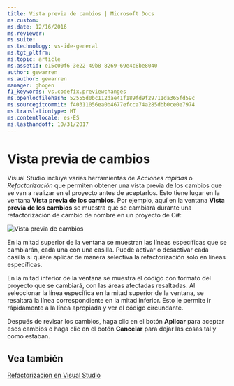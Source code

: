 ```yaml
---
title: Vista previa de cambios | Microsoft Docs
ms.custom: 
ms.date: 12/16/2016
ms.reviewer: 
ms.suite: 
ms.technology: vs-ide-general
ms.tgt_pltfrm: 
ms.topic: article
ms.assetid: e15c00f6-3e22-49b8-8269-69e4c8be8040
author: gewarren
ms.author: gewarren
manager: ghogen
f1_keywords: vs.codefix.previewchanges
ms.openlocfilehash: 52555d0bc112dae41f189fd9f29711da365fd59c
ms.sourcegitcommit: f40311056ea0b4677efcca74a285dbb0ce0e7974
ms.translationtype: HT
ms.contentlocale: es-ES
ms.lasthandoff: 10/31/2017
---
```

# <a name="preview-changes"></a>Vista previa de cambios

Visual Studio incluye varias herramientas de *Acciones rápidas* o *Refactorización* que permiten obtener una vista previa de los cambios que se van a realizar en el proyecto antes de aceptarlos.  Esto tiene lugar en la ventana **Vista previa de los cambios**.  Por ejemplo, aquí en la ventana **Vista previa de los cambios** se muestra qué se cambiará durante una refactorización de cambio de nombre en un proyecto de C#:

![Vista previa de cambios](media/previewchanges.png)

En la mitad superior de la ventana se muestran las líneas específicas que se cambiarán, cada una con una casilla.  Puede activar o desactivar cada casilla si quiere aplicar de manera selectiva la refactorización solo en líneas específicas.

En la mitad inferior de la ventana se muestra el código con formato del proyecto que se cambiará, con las áreas afectadas resaltadas.  Al seleccionar la línea específica en la mitad superior de la ventana, se resaltará la línea correspondiente en la mitad inferior.  Esto le permite ir rápidamente a la línea apropiada y ver el código circundante.

Después de revisar los cambios, haga clic en el botón **Aplicar** para aceptar esos cambios o haga clic en el botón **Cancelar** para dejar las cosas tal y como estaban.

## <a name="see-also"></a>Vea también  
[Refactorización en Visual Studio](../ide/refactoring-in-visual-studio.md)
